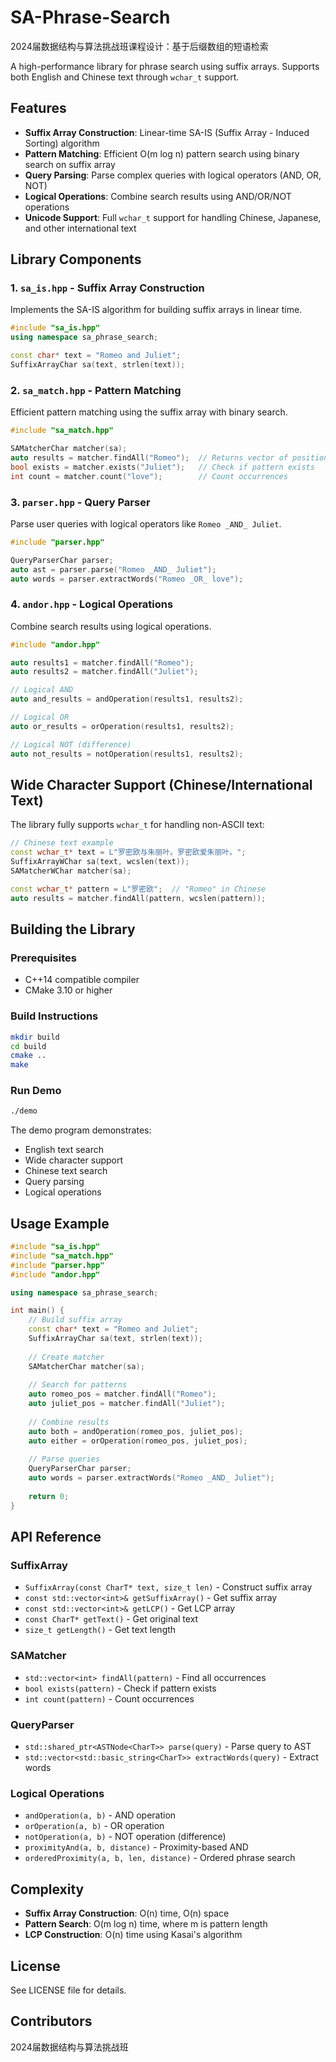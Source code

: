 # SA-Phrase-Search
2024届数据结构与算法挑战班课程设计：基于后缀数组的短语检索

A high-performance library for phrase search using suffix arrays. Supports both English and Chinese text through `wchar_t` support.

## Features

- **Suffix Array Construction**: Linear-time SA-IS (Suffix Array - Induced Sorting) algorithm
- **Pattern Matching**: Efficient O(m log n) pattern search using binary search on suffix array
- **Query Parsing**: Parse complex queries with logical operators (AND, OR, NOT)
- **Logical Operations**: Combine search results using AND/OR/NOT operations
- **Unicode Support**: Full `wchar_t` support for handling Chinese, Japanese, and other international text

## Library Components

### 1. `sa_is.hpp` - Suffix Array Construction
Implements the SA-IS algorithm for building suffix arrays in linear time.

```cpp
#include "sa_is.hpp"
using namespace sa_phrase_search;

const char* text = "Romeo and Juliet";
SuffixArrayChar sa(text, strlen(text));
```

### 2. `sa_match.hpp` - Pattern Matching
Efficient pattern matching using the suffix array with binary search.

```cpp
#include "sa_match.hpp"

SAMatcherChar matcher(sa);
auto results = matcher.findAll("Romeo");  // Returns vector of positions
bool exists = matcher.exists("Juliet");   // Check if pattern exists
int count = matcher.count("love");        // Count occurrences
```

### 3. `parser.hpp` - Query Parser
Parse user queries with logical operators like `Romeo _AND_ Juliet`.

```cpp
#include "parser.hpp"

QueryParserChar parser;
auto ast = parser.parse("Romeo _AND_ Juliet");
auto words = parser.extractWords("Romeo _OR_ love");
```

### 4. `andor.hpp` - Logical Operations
Combine search results using logical operations.

```cpp
#include "andor.hpp"

auto results1 = matcher.findAll("Romeo");
auto results2 = matcher.findAll("Juliet");

// Logical AND
auto and_results = andOperation(results1, results2);

// Logical OR
auto or_results = orOperation(results1, results2);

// Logical NOT (difference)
auto not_results = notOperation(results1, results2);
```

## Wide Character Support (Chinese/International Text)

The library fully supports `wchar_t` for handling non-ASCII text:

```cpp
// Chinese text example
const wchar_t* text = L"罗密欧与朱丽叶。罗密欧爱朱丽叶。";
SuffixArrayWChar sa(text, wcslen(text));
SAMatcherWChar matcher(sa);

const wchar_t* pattern = L"罗密欧";  // "Romeo" in Chinese
auto results = matcher.findAll(pattern, wcslen(pattern));
```

## Building the Library

### Prerequisites
- C++14 compatible compiler
- CMake 3.10 or higher

### Build Instructions

```bash
mkdir build
cd build
cmake ..
make
```

### Run Demo

```bash
./demo
```

The demo program demonstrates:
- English text search
- Wide character support
- Chinese text search
- Query parsing
- Logical operations

## Usage Example

```cpp
#include "sa_is.hpp"
#include "sa_match.hpp"
#include "parser.hpp"
#include "andor.hpp"

using namespace sa_phrase_search;

int main() {
    // Build suffix array
    const char* text = "Romeo and Juliet";
    SuffixArrayChar sa(text, strlen(text));
    
    // Create matcher
    SAMatcherChar matcher(sa);
    
    // Search for patterns
    auto romeo_pos = matcher.findAll("Romeo");
    auto juliet_pos = matcher.findAll("Juliet");
    
    // Combine results
    auto both = andOperation(romeo_pos, juliet_pos);
    auto either = orOperation(romeo_pos, juliet_pos);
    
    // Parse queries
    QueryParserChar parser;
    auto words = parser.extractWords("Romeo _AND_ Juliet");
    
    return 0;
}
```

## API Reference

### SuffixArray<CharT>
- `SuffixArray(const CharT* text, size_t len)` - Construct suffix array
- `const std::vector<int>& getSuffixArray()` - Get suffix array
- `const std::vector<int>& getLCP()` - Get LCP array
- `const CharT* getText()` - Get original text
- `size_t getLength()` - Get text length

### SAMatcher<CharT>
- `std::vector<int> findAll(pattern)` - Find all occurrences
- `bool exists(pattern)` - Check if pattern exists
- `int count(pattern)` - Count occurrences

### QueryParser<CharT>
- `std::shared_ptr<ASTNode<CharT>> parse(query)` - Parse query to AST
- `std::vector<std::basic_string<CharT>> extractWords(query)` - Extract words

### Logical Operations
- `andOperation(a, b)` - AND operation
- `orOperation(a, b)` - OR operation
- `notOperation(a, b)` - NOT operation (difference)
- `proximityAnd(a, b, distance)` - Proximity-based AND
- `orderedProximity(a, b, len, distance)` - Ordered phrase search

## Complexity

- **Suffix Array Construction**: O(n) time, O(n) space
- **Pattern Search**: O(m log n) time, where m is pattern length
- **LCP Construction**: O(n) time using Kasai's algorithm

## License

See LICENSE file for details.

## Contributors

2024届数据结构与算法挑战班
